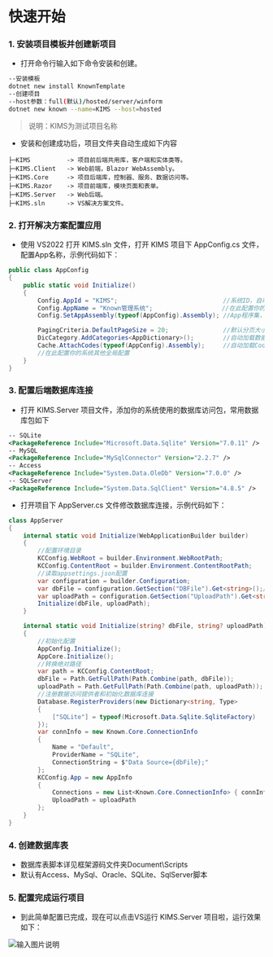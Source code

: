 # 快速开始

### 1. 安装项目模板并创建新项目

- 打开命令行输入如下命令安装和创建。

```bash
--安装模板
dotnet new install KnownTemplate
--创建项目
--host参数：full(默认)/hosted/server/winform
dotnet new known --name=KIMS --host=hosted
```

> 说明：KIMS为测试项目名称

- 安装和创建成功后，项目文件夹自动生成如下内容

```plaintext
├─KIMS          -> 项目前后端共用库，客户端和实体类等。
├─KIMS.Client   -> Web前端，Blazor WebAssembly。
├─KIMS.Core     -> 项目后端库，控制器、服务、数据访问等。
├─KIMS.Razor    -> 项目前端库，模块页面和表单。
├─KIMS.Server   -> Web后端。
├─KIMS.sln      -> VS解决方案文件。
```

### 2. 打开解决方案配置应用

- 使用 VS2022 打开 KIMS.sln 文件，打开 KIMS 项目下 AppConfig.cs 文件，配置App名称，示例代码如下：

```csharp
public class AppConfig
{
    public static void Initialize()
    {
        Config.AppId = "KIMS";                             //系统ID，自动生成，默认项目名称
        Config.AppName = "Known管理系统";                   //在此配置你的系统名称
        Config.SetAppAssembly(typeof(AppConfig).Assembly); //App程序集，自动获取版本，反射实体模型用于模块管理配置列表字段

        PagingCriteria.DefaultPageSize = 20;               //默认分页大小
        DicCategory.AddCategories<AppDictionary>();        //自动加载数据字典类别，在AppDictionary中增加类别
        Cache.AttachCodes(typeof(AppConfig).Assembly);     //自动加载CodeTable特性类常量进入缓存
        //在此配置你的系统其他全局配置
    }
}
```

### 3. 配置后端数据库连接

- 打开 KIMS.Server 项目文件，添加你的系统使用的数据库访问包，常用数据库包如下

```xml
-- SQLite
<PackageReference Include="Microsoft.Data.Sqlite" Version="7.0.11" />
-- MySQL
<PackageReference Include="MySqlConnector" Version="2.2.7" />
-- Access
<PackageReference Include="System.Data.OleDb" Version="7.0.0" />
-- SQLServer
<PackageReference Include="System.Data.SqlClient" Version="4.8.5" />
```

- 打开项目下 AppServer.cs 文件修改数据库连接，示例代码如下：

```csharp
class AppServer
{
    internal static void Initialize(WebApplicationBuilder builder)
    {
        //配置环境目录
        KCConfig.WebRoot = builder.Environment.WebRootPath;
        KCConfig.ContentRoot = builder.Environment.ContentRootPath;
        //读取appsettings.json配置
        var configuration = builder.Configuration;
        var dbFile = configuration.GetSection("DBFile").Get<string>();//数据库配置
        var uploadPath = configuration.GetSection("UploadPath").Get<string>();//上传文件存储路径
        Initialize(dbFile, uploadPath);
    }

    internal static void Initialize(string? dbFile, string? uploadPath)
    {
        //初始化配置
        AppConfig.Initialize();
        AppCore.Initialize();
        //转换绝对路径
        var path = KCConfig.ContentRoot;
        dbFile = Path.GetFullPath(Path.Combine(path, dbFile));
        uploadPath = Path.GetFullPath(Path.Combine(path, uploadPath));
        //注册数据访问提供者和初始化数据库连接
        Database.RegisterProviders(new Dictionary<string, Type>
        {
            ["SQLite"] = typeof(Microsoft.Data.Sqlite.SqliteFactory)
        });
        var connInfo = new Known.Core.ConnectionInfo
        {
            Name = "Default",
            ProviderName = "SQLite",
            ConnectionString = $"Data Source={dbFile};"
        };
        KCConfig.App = new AppInfo
        {
            Connections = new List<Known.Core.ConnectionInfo> { connInfo },
            UploadPath = uploadPath
        };
    }
}
```

### 4. 创建数据库表

- 数据库表脚本详见框架源码文件夹Document\Scripts
- 默认有Access、MySql、Oracle、SQLite、SqlServer脚本

### 5. 配置完成运行项目

- 到此简单配置已完成，现在可以点击VS运行 KIMS.Server 项目啦，运行效果如下：

![输入图片说明](https://foruda.gitee.com/images/1684208404409711237/6154486a_14334.png "屏幕截图")
